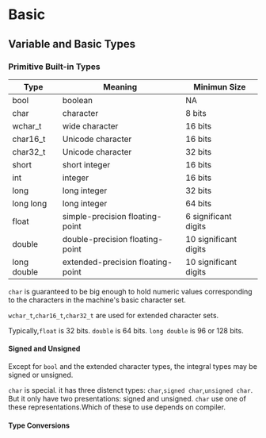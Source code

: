 # Basic

## Variable and Basic Types

### Primitive Built-in Types

| Type        | Meaning                           | Minimun Size          |
| ----------- | --------------------------------- | --------------------- |
| bool        | boolean                           | NA                    |
| char        | character                         | 8 bits                |
| wchar_t     | wide character                    | 16 bits               |
| char16_t    | Unicode character                 | 16 bits               |
| char32_t    | Unicode character                 | 32 bits               |
| short       | short integer                     | 16 bits               |
| int         | integer                           | 16 bits               |
| long        | long integer                      | 32 bits               |
| long long   | long integer                      | 64 bits               |
| float       | simple-precision floating-point   | 6 significant digits  |
| double      | double-precision floating-point   | 10 significant digits |
| long double | extended-precision floating-point | 10 significant digits |

`char` is guaranteed to be big enough to hold numeric values corresponding to the characters in the machine's basic character set.

`wchar_t`,`char16_t`,`char32_t` are used for extended character sets.

Typically,`float` is 32 bits. `double` is 64 bits. `long double` is 96 or 128 bits.

#### Signed and Unsigned

Except for `bool` and the extended character types, the integral types may be signed or unsigned.

`char` is special. it has three distenct types: `char`,`signed char`,`unsigned char`. But it only have two presentations: signed and unsigned. `char` use one of these representations.Which of these to use depends on compiler.

#### Type Conversions
